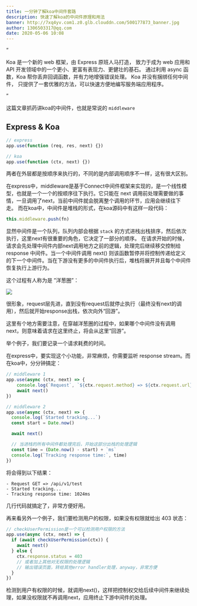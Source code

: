 ```yaml
---
title: 一分钟了解koa中间件套路
description: 快速了解koa的中间件原理和用法
banner: http://7xq4yv.com1.z0.glb.clouddn.com/500177873_banner.jpg
author: 1306503317@qq.com
date: 2020-05-06 10:08
---
```


“

Koa 是一个新的 web 框架，由 Express 原班人马打造， 致力于成为 web 应用和 API 开发领域中的一个更小、更富有表现力、更健壮的基石。 通过利用 async 函数，Koa 帮你丢弃回调函数，并有力地增强错误处理。 Koa 并没有捆绑任何中间件， 只提供了一套优雅的方法，可以快速方便地编写服务端应用程序。

”

这篇文章抓药讲koa的中间件，也就是常说的 `middleware`

## Express & Koa

```js
// express
app.use(function (req, res, next) {})

// koa
app.use(function (ctx, next) {})
```

两者在外层都是按顺序来执行的，不同的是内部调用顺序不一样，这有很大区别。

在express中，middleware是基于Connect中间件框架来实现的，是一个线性模型，也就是一个一个的按顺序往下执行。它只能在 next 调用前处理需要做的事情，一旦调用了next，当前中间件就会脱离整个调用的环节，应用会继续往下走。
而在koa中，中间件是堆栈的形式，在koa源码中有这样一段代码：

```js
this.middleware.push(fn)
```

显然中间件是一个队列，队列内部会根据 `stack` 的方式进栈出栈排序，然后依次执行，这里next有很重要的角色，它决定了一部分的顺序。
在请求开始的时候，请求会先处理中间件内部next调用地方之前的逻辑，处理完后继续移交控制给 response 中间件。当一个中间件调用 next() 则该函数暂停并将控制传递给定义的下一个中间件。当在下游没有更多的中间件执行后，堆栈将展开并且每个中间件恢复执行上游行为。

这个过程有人称为是 ”洋葱圈”：

<img src="http://7xq4yv.com1.z0.glb.clouddn.com/cong.png">

很形象，request层先进，直到没有request后就停止执行（最终没有next的调用），然后就开始response出栈，依次向外“回游”。

这里有个地方需要注意，在穿越洋葱圈的过程中，如果哪个中间件没有调用next，则意味着请求在这里终止，将会从这里“回游”。


举个例子，我们要记录一个请求耗费的时间。

在express中，要实现这个小功能，非常麻烦，你需要监听 response stream。而在koa中，分分钟搞定：

```js
// middleware 1
app.use(async (ctx, next) => {
    console.log(`Request`, `${ctx.request.method} => ${ctx.request.url}`)
    await next()
})

// middleware 2
app.use(async (ctx, next) => {
  console.log(`Started tracking...`)
  const start = Date.now()

  await next()

  // 当进栈的所有中间件都处理完后，开始这部分出栈的处理逻辑
  const time = (Date.now() - start) + `ms`
  console.log(`Tracking response time:`, time)
})
```

将会得到以下结果：
```log
- Request GET => /api/v1/test
- Started tracking...
- Tracking response time: 1024ms
```

几行代码就搞定了，非常方便好用。


再来看另外一个例子，我们要检测用户的权限，如果没有权限就给出 403 状态：

```js
// checkUserPermission是一个可以检测用户权限的方法
app.use(async (ctx, next) => {
  if (await checkUserPermission(ctx)) {
    await next()
  } else {
    ctx.response.status = 403
    // 或者加上其他对无权限的处理逻辑
    // 输出错误页面，转给其他error handler处理，anyway，非常方便
  }
})
```

检测到用户有权限的时候，就调用next()，这样把控制权交给后续中间件来继续处理，如果没权限就不再调用next，应用终止下游中间件的处理。
